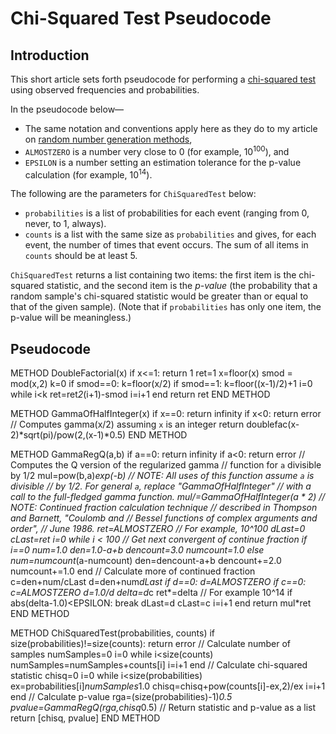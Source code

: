 # Chi-Squared Test Pseudocode

## Introduction

This short article sets forth pseudocode for performing a [chi-squared test](https://en.wikipedia.org/wiki/Chi-squared_test) using
observed frequencies and probabilities.

In the pseudocode below&mdash;
- The same notation and conventions apply here as they do to my article on [random number generation methods](./randomfunc.html#Notes_and_Definitions),
- `ALMOSTZERO` is a number very close to 0 (for example, 10<sup>100</sup>), and
- `EPSILON` is a number setting an estimation tolerance for the p-value calculation (for example, 10<sup>14</sup>).

The following are the parameters for `ChiSquaredTest` below:
- `probabilities` is a list of probabilities for each event (ranging from 0, never, to 1, always).
- `counts` is a list with the same size as `probabilities` and gives, for each event, the number of times that event occurs.  The sum of all items in `counts` should be at least 5.

`ChiSquaredTest` returns a list containing two items: the first item is the chi-squared statistic, and
the second item is the _p-value_ (the probability that a random sample's chi-squared statistic would
be greater than or equal to that of the given sample).   (Note that if `probabilities` has only one item, the p-value will be meaningless.)

## Pseudocode

METHOD DoubleFactorial(x)
  if x<=1: return 1
  ret=1
  x=floor(x)
  smod = mod(x,2)
  k=0
  if smod==0: k=floor(x/2)
  if smod==1: k=floor((x-1)/2)+1
  i=0
  while i<k
    ret=ret*2*(i+1)-smod
    i=i+1
  end
  return ret
END METHOD

METHOD GammaOfHalfInteger(x)
        if x==0: return infinity
        if x<0: return error
  // Computes gamma(x/2) assuming `x` is an integer
  return doublefac(x-2)*sqrt(pi)/pow(2,(x-1)*0.5)
END METHOD

METHOD GammaRegQ(a,b)
        if a==0: return infinity
        if a<0: return error
  // Computes the Q version of the regularized gamma
  // function for `a` divisible by 1/2
  mul=pow(b,a)*exp(-b)
  // NOTE: All uses of this function assume `a` is divisible
  // by 1/2.  For general `a`, replace "GammaOfHalfInteger"
  // with a call to the full-fledged gamma function.
  mul/=GammaOfHalfInteger(a * 2)
  // NOTE: Continued fraction calculation technique
  // described in Thompson and Barnett, "Coulomb and
  // Bessel functions of complex arguments and order",
  // June 1986.
  ret=ALMOSTZERO // For example, 10^100
  dLast=0
  cLast=ret
  i=0
  while i < 100
    // Get next convergent of continue fraction
    if i==0
      num=1.0
      den=1.0-a+b
      dencount=3.0
      numcount=1.0
    else
      num=numcount*(a-numcount)
      den=dencount-a+b
      dencount+=2.0
      numcount+=1.0
    end
    // Calculate more of continued fraction
    c=den+num/cLast
    d=den+num*dLast
    if d==0: d=ALMOSTZERO
    if c==0: c=ALMOSTZERO
    d=1.0/d
    delta=d*c
    ret*=delta
     // For example 10^14
    if abs(delta-1.0)<EPSILON: break
    dLast=d
    cLast=c
    i=i+1
  end
  return mul*ret
END METHOD

METHOD ChiSquaredTest(probabilities, counts)
  if size(probabilities)!=size(counts): return error
  // Calculate number of samples
  numSamples=0
  i=0
  while i<size(counts)
    numSamples=numSamples+counts[i]
    i=i+1
  end
  // Calculate chi-squared statistic
  chisq=0
  i=0
  while i<size(probabilities)
    ex=probabilities[i]*numSamples*1.0
    chisq=chisq+pow(counts[i]-ex,2)/ex
    i=i+1
  end
  // Calculate p-value
  rga=(size(probabilities)-1)*0.5
  pvalue=GammaRegQ(rga,chisq*0.5)
  // Return statistic and p-value as a list
  return [chisq, pvalue]
END METHOD
